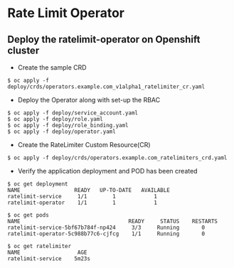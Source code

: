 # Rate Limit Operator

## Deploy the ratelimit-operator on Openshift cluster

* Create the sample CRD
~~~
$ oc apply -f deploy/crds/operators.example.com_v1alpha1_ratelimiter_cr.yaml
~~~

* Deploy the Operator along with set-up the RBAC
~~~
$ oc apply -f deploy/service_account.yaml
$ oc apply -f deploy/role.yaml
$ oc apply -f deploy/role_binding.yaml
$ oc apply -f deploy/operator.yaml
~~~

* Create the RateLimiter Custom Resource(CR)
~~~
$ oc apply -f deploy/crds/operators.example.com_ratelimiters_crd.yaml
~~~

* Verify the application deployment and POD has been created
~~~
$ oc get deployment
NAME                 READY   UP-TO-DATE   AVAILABLE   
ratelimit-service     1/1        1            1        
ratelimit-operator    1/1        1            1        

$ oc get pods
NAME                                  READY     STATUS    RESTARTS  
ratelimit-service-5bf67b784f-np424     3/3     Running       0       
ratelimit-operator-5c988b77c6-cjfcg    1/1     Running       0       

$ oc get ratelimiter
NAME                  AGE
ratelimit-service    5m23s
